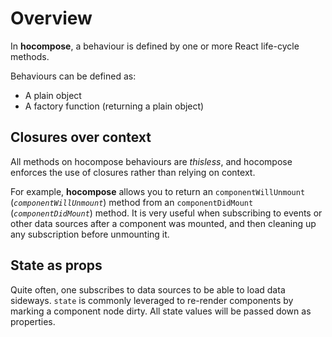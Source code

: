 # Overview

In __hocompose__, a behaviour is defined by one or more React life-cycle methods.

Behaviours can be defined as:
- A plain object
- A factory function (returning a plain object)

## Closures over context

All methods on hocompose behaviours are _thisless_, and hocompose enforces the use of closures rather than relying on context.

For example, __hocompose__ allows you to return an `componentWillUnmount` (_`componentWillUnmount`_) method from an `componentDidMount` (_`componentDidMount`_) method. It is very useful when subscribing to events or other data sources after a component was mounted, and then cleaning up any subscription before unmounting it.

## State as props

Quite often, one subscribes to data sources to be able to load data sideways. `state` is commonly leveraged to re-render components by marking a component node dirty. All state values will be passed down as properties.
